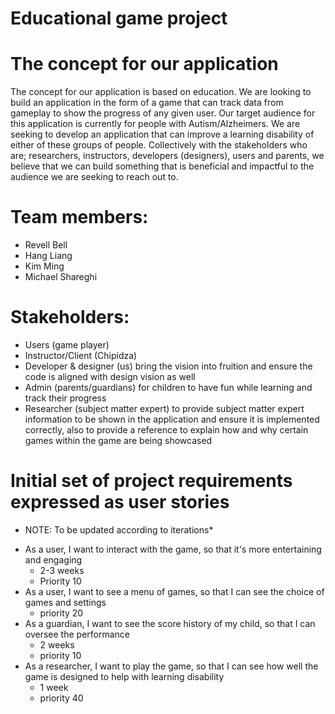 # Educational game project 

# The concept for our application

The concept for our application is based on education. We are looking to build an application in the form of a game 
that can track data from gameplay to show the progress of any given user. Our target audience for this application is 
currently for people with Autism/Alzheimers. We are seeking to develop an application that can improve a learning 
disability of either of these groups of people. Collectively with the stakeholders who are; researchers, instructors, 
developers (designers), users and parents, we believe that we can build something that is beneficial and impactful to 
the audience we are seeking to reach out to. 

# Team members:
- Revell Bell
- Hang Liang
- Kim Ming
- Michael Shareghi

# Stakeholders:
- Users (game player)
- Instructor/Client (Chipidza)
- Developer & designer (us)
  bring the vision into fruition and ensure the code is aligned with design vision as well
- Admin (parents/guardians)
  for children to have fun while learning and track their progress
- Researcher (subject matter expert)
  to provide subject matter expert information to be shown in the application and ensure it is implemented correctly, 
  also to provide a   reference to explain how and why certain games within the game are being showcased

# Initial set of project requirements expressed as user stories

* NOTE: To be updated according to iterations*
- As a user, I want to interact with the game, so that it's more entertaining and engaging
  - 2-3 weeks
  - Priority 10
- As a user, I want to see a menu of games, so that I can see the choice of games and settings
  - priority 20
- As a guardian, I want to see the score history of my child, so that I can oversee the performance
   - 2 weeks
   - priority 10
- As a researcher, I want to play the game, so that I can see how well the game is designed to help with learning disability
   - 1 week
   - priority 40
